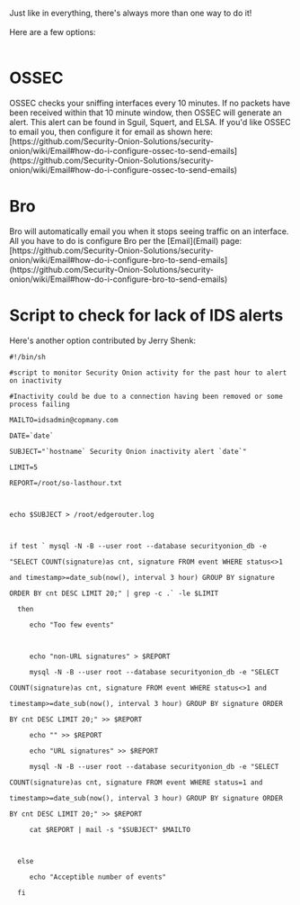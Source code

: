 Just like in everything, there's always more than one way to do it!<br>
<br>
Here are a few options:<br>
<br>
<h1>OSSEC</h1>
OSSEC checks your sniffing interfaces every 10 minutes.  If no packets have been received within that 10 minute window, then OSSEC will generate an alert.  This alert can be found in Sguil, Squert, and ELSA.  If you'd like OSSEC to email you, then configure it for email as shown here:<br>
[https://github.com/Security-Onion-Solutions/security-onion/wiki/Email#how-do-i-configure-ossec-to-send-emails](https://github.com/Security-Onion-Solutions/security-onion/wiki/Email#how-do-i-configure-ossec-to-send-emails)

<h1>Bro</h1>
Bro will automatically email you when it stops seeing traffic on an interface.  All you have to do is configure Bro per the [Email](Email) page:<br>
[https://github.com/Security-Onion-Solutions/security-onion/wiki/Email#how-do-i-configure-bro-to-send-emails](https://github.com/Security-Onion-Solutions/security-onion/wiki/Email#how-do-i-configure-bro-to-send-emails)

<h1>Script to check for lack of IDS alerts</h1>
Here's another option contributed by Jerry Shenk:<br>
<pre><code>#!/bin/sh<br>
#script to monitor Security Onion activity for the past hour to alert on inactivity<br>
#Inactivity could be due to a connection having been removed or some process failing<br>
MAILTO=idsadmin@copmany.com<br>
DATE=`date`<br>
SUBJECT="`hostname` Security Onion inactivity alert `date`"<br>
LIMIT=5<br>
REPORT=/root/so-lasthour.txt<br>
<br>
echo $SUBJECT &gt; /root/edgerouter.log<br>
<br>
if test ` mysql -N -B --user root --database securityonion_db -e<br>
"SELECT COUNT(signature)as cnt, signature FROM event WHERE status&lt;&gt;1<br>
and timestamp&gt;=date_sub(now(), interval 3 hour) GROUP BY signature<br>
ORDER BY cnt DESC LIMIT 20;" | grep -c .` -le $LIMIT<br>
  then<br>
     echo "Too few events"<br>
<br>
     echo "non-URL signatures" &gt; $REPORT<br>
     mysql -N -B --user root --database securityonion_db -e "SELECT<br>
COUNT(signature)as cnt, signature FROM event WHERE status&lt;&gt;1 and<br>
timestamp&gt;=date_sub(now(), interval 3 hour) GROUP BY signature ORDER<br>
BY cnt DESC LIMIT 20;" &gt;&gt; $REPORT<br>
     echo "" &gt;&gt; $REPORT<br>
     echo "URL signatures" &gt;&gt; $REPORT<br>
     mysql -N -B --user root --database securityonion_db -e "SELECT<br>
COUNT(signature)as cnt, signature FROM event WHERE status=1 and<br>
timestamp&gt;=date_sub(now(), interval 3 hour) GROUP BY signature ORDER<br>
BY cnt DESC LIMIT 20;" &gt;&gt; $REPORT<br>
     cat $REPORT | mail -s "$SUBJECT" $MAILTO<br>
<br>
  else<br>
     echo "Acceptible number of events"<br>
  fi<br>
</code></pre>
